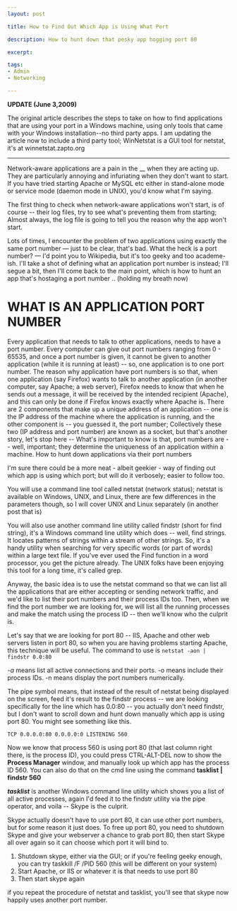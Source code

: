 ```yaml
---
layout: post

title: How to Find Out Which App is Using What Port

description: How to hunt down that pesky app hogging port 80

excerpt: 

tags:
- Admin
- Networking

---
```


**UPDATE (June 3,2009)**

The original article describes the steps to take on how to find applications that are using your port in a Windows machine, using only tools that came with your Windows installation--no third party apps. I am updating the article now to include a third party tool; WinNetstat is a GUI tool for netstat, it's at winnetstat.zapto.org

***


Network-aware applications are a pain in the __ when they are acting up. They are particularly annoying and infuriating when they don't want to start. If you have tried starting Apache or MySQL etc either in stand-alone mode or service mode (daemon mode in UNIX), you'd know what I'm saying.

The first thing to check when network-aware applications won't start, is of course -- their log files, try to see what's preventing them from starting; Almost always, the log file is going to tell you the reason why the app won't start.

Lots of times, I encounter the problem of two applications using exactly the same port number &mdash; just to be clear, that's bad. What the heck is a port number? &mdash; I'd point you to Wikipedia, but it's too geeky and too academe-ish. I'll take a shot of defining what an application port number is instead; I'll segue a bit, then I'll come back to the main point, which is how to hunt an app that's hostaging a port number .. (holding my breath now)


# WHAT IS AN APPLICATION PORT NUMBER

Every application that needs to talk to other applications, needs to have a port number. Every computer can give out port numbers ranging from 0 - 65535, and once a port number is given, it cannot be given to another application (while it is running at least) -- so, one application is to one port number. The reason why application have port numbers is so that, when one application (say Firefox) wants to talk to another application (in another computer, say Apache; a web server), Firefox needs to know that when he sends out a message, it will be received by the intended recipient (Apache), and this can only be done if Firefox knows exactly where Apache is. There are 2 components that make up a unique address of an application -- one is the IP address of the machine where the application is running, and the other component is -- you guessed it, the port number; Collectively these two (IP address and port number) are known as a socket, but that's another story, let's stop here -- What's important to know is that, port numbers are -- well, important; they determine the uniqueness of an application within a machine.
How to hunt down applications via their port numbers

I'm sure there could be a more neat - albeit geekier - way of finding out which app is using which port; but will do it verbosely; easier to follow too.

You will use a command line tool called netstat (network status); netstat is available on Windows, UNIX, and Linux, there are few differences in the parameters though, so I will cover UNIX and Linux separately (in another post that is)

You will also use another command line utility called findstr (short for find string), it's a Windows command line utility which does -- well, find strings. It locates patterns of strings within a stream of other strings. So, it's a handy utility when searching for very specific words (or part of words) within a large text file. If you've ever used the Find function in a word processor, you get the picture already. The UNIX folks have been enjoying this tool for a long time, it's called grep.

Anyway, the basic idea is to use the netstat command so that we can list all the applications that are either accepting or sending network traffic, and we'd like to list their port numbers and their process IDs too. Then, when we find the port number we are looking for, we will list all the running processes and make the match using the process ID -- then we'll know who the culprit is.

Let's say that we are looking for port 80 -- IIS, Apache and other web servers listen in port 80, so when you are having problems starting Apache, this technique will be useful. The command to use is <code class="codeblock">netstat -aon | findstr 0.0:80</code>

*-a* means list all active connections and their ports. -o means include their process IDs. -n means display the port numbers numerically.

The pipe symbol  means, that instead of the result of netstat being displayed on the screen, feed it's result to the findstr process -- we are looking specifically for the line which has 0.0:80 -- you actually don't need findstr, but I don't want to scroll down and hunt down manually which app is using port 80. You might see something like this.

~~~
TCP 0.0.0.0:80 0.0.0.0:0 LISTENING 560
~~~

Now we know that process 560 is using port 80 (that last column right there, is the process ID), you could press CTRL-ALT-DEL now to show the **Process Manager** window, and manually look up which app has the process ID 560. You can also do that on the cmd line using the command **tasklist | findstr 560**

***tasklist*** is another Windows command line utility which shows you a list of all active processes, again I'd feed it to the findstr utility via the pipe operator, and voila -- Skype is the culprit.

Skype actually doesn't have to use port 80, it can use other port numbers, but for some reason it just does. To free up port 80, you need to shutdown Skype and give your webserver a chance to grab port 80, then start Skype all over again so it can choose which port it will bind to.

1. Shutdown skype, either via the GUI; or if you're feeling geeky enough, you can try taskkill /F /PID 560 (this will be different on your system)
2. Start Apache, or IIS or whatever it is that needs to use port 80
3. Then start skype again

if you repeat the procedure of netstat and tasklist, you'll see that skype now happily uses another port number.
